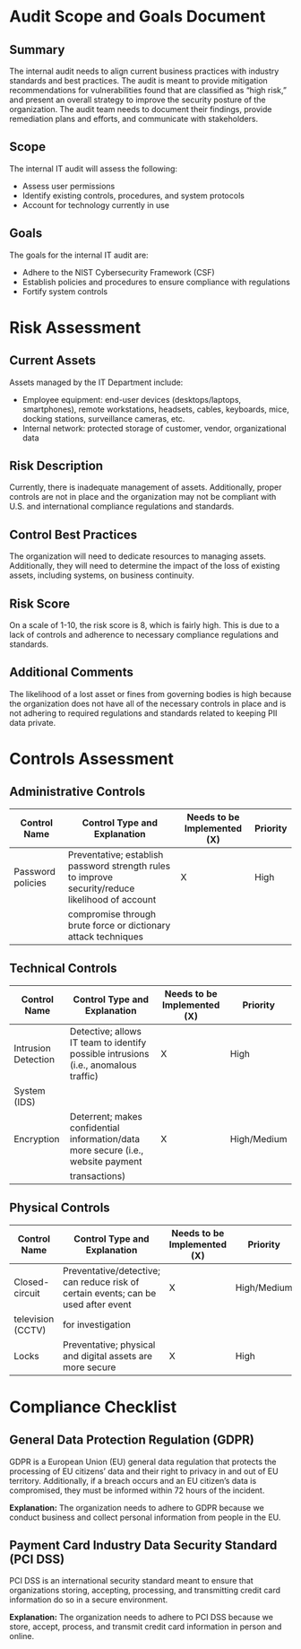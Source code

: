 # Audit Scope and Goals Document

## Summary

The internal audit needs to align current business practices with industry standards and best practices. The audit is meant to provide mitigation recommendations for vulnerabilities found that are classified as “high risk,” and present an overall strategy to improve the security posture of the organization. The audit team needs to document their findings, provide remediation plans and efforts, and communicate with stakeholders.

## Scope

The internal IT audit will assess the following:

- Assess user permissions
- Identify existing controls, procedures, and system protocols
- Account for technology currently in use

## Goals

The goals for the internal IT audit are:

- Adhere to the NIST Cybersecurity Framework (CSF)
- Establish policies and procedures to ensure compliance with regulations
- Fortify system controls

# Risk Assessment

## Current Assets

Assets managed by the IT Department include:

- Employee equipment: end-user devices (desktops/laptops, smartphones), remote workstations, headsets, cables, keyboards, mice, docking stations, surveillance cameras, etc.
- Internal network: protected storage of customer, vendor, organizational data

## Risk Description

Currently, there is inadequate management of assets. Additionally, proper controls are not in place and the organization may not be compliant with U.S. and international compliance regulations and standards.

## Control Best Practices

The organization will need to dedicate resources to managing assets. Additionally, they will need to determine the impact of the loss of existing assets, including systems, on business continuity.

## Risk Score

On a scale of 1-10, the risk score is 8, which is fairly high. This is due to a lack of controls and adherence to necessary compliance regulations and standards.

## Additional Comments

The likelihood of a lost asset or fines from governing bodies is high because the organization does not have all of the necessary controls in place and is not adhering to required regulations and standards related to keeping PII data private.

# Controls Assessment

## Administrative Controls

| Control Name      | Control Type and Explanation                                 | Needs to be Implemented (X) | Priority |
| ----------------- | ------------------------------------------------------------ | --------------------------- | -------- |
| Password policies | Preventative; establish password strength rules to improve security/reduce likelihood of account | X                           | High     |
|                   | compromise through brute force or dictionary attack techniques |                             |          |

## Technical Controls

| Control Name        | Control Type and Explanation                                 | Needs to be Implemented (X) | Priority    |
| ------------------- | ------------------------------------------------------------ | --------------------------- | ----------- |
| Intrusion Detection | Detective; allows IT team to identify possible intrusions (i.e., anomalous traffic) | X                           | High        |
| System (IDS)        |                                                              |                             |             |
| Encryption          | Deterrent; makes confidential information/data more secure (i.e., website payment | X                           | High/Medium |
|                     | transactions)                                                |                             |             |

## Physical Controls

| Control Name      | Control Type and Explanation                                 | Needs to be Implemented (X) | Priority    |
| ----------------- | ------------------------------------------------------------ | --------------------------- | ----------- |
| Closed-circuit    | Preventative/detective; can reduce risk of certain events; can be used after event | X                           | High/Medium |
| television (CCTV) | for investigation                                            |                             |             |
| Locks             | Preventative; physical and digital assets are more secure    | X                           | High        |

# Compliance Checklist

## General Data Protection Regulation (GDPR)

GDPR is a European Union (EU) general data regulation that protects the processing of EU citizens’ data and their right to privacy in and out of EU territory. Additionally, if a breach occurs and an EU citizen’s data is compromised, they must be informed within 72 hours of the incident.

**Explanation:** The organization needs to adhere to GDPR because we conduct business and collect personal information from people in the EU.

## Payment Card Industry Data Security Standard (PCI DSS)

PCI DSS is an international security standard meant to ensure that organizations storing, accepting, processing, and transmitting credit card information do so in a secure environment.

**Explanation:** The organization needs to adhere to PCI DSS because we store, accept, process, and transmit credit card information in person and online.
